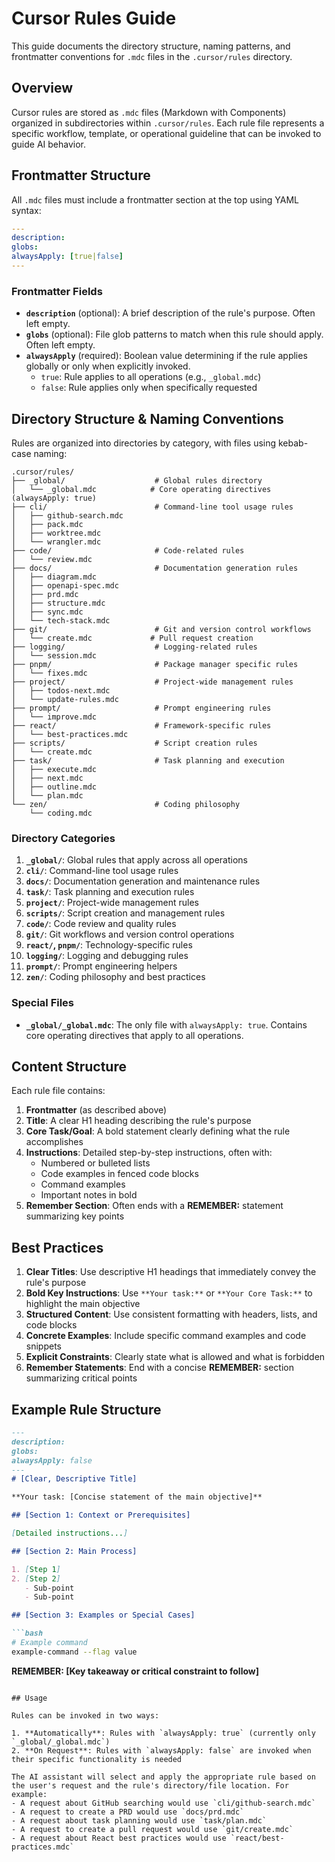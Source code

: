 # Cursor Rules Guide

This guide documents the directory structure, naming patterns, and frontmatter conventions for `.mdc` files in the `.cursor/rules` directory.

## Overview

Cursor rules are stored as `.mdc` files (Markdown with Components) organized in subdirectories within `.cursor/rules`. Each rule file represents a specific workflow, template, or operational guideline that can be invoked to guide AI behavior.

## Frontmatter Structure

All `.mdc` files must include a frontmatter section at the top using YAML syntax:

```yaml
---
description: 
globs: 
alwaysApply: [true|false]
---
```

### Frontmatter Fields

- **`description`** (optional): A brief description of the rule's purpose. Often left empty.
- **`globs`** (optional): File glob patterns to match when this rule should apply. Often left empty.
- **`alwaysApply`** (required): Boolean value determining if the rule applies globally or only when explicitly invoked.
  - `true`: Rule applies to all operations (e.g., `_global.mdc`)
  - `false`: Rule applies only when specifically requested

## Directory Structure & Naming Conventions

Rules are organized into directories by category, with files using kebab-case naming:

```
.cursor/rules/
├── _global/                    # Global rules directory
│   └── _global.mdc            # Core operating directives (alwaysApply: true)
├── cli/                        # Command-line tool usage rules
│   ├── github-search.mdc
│   ├── pack.mdc
│   ├── worktree.mdc
│   └── wrangler.mdc
├── code/                       # Code-related rules
│   └── review.mdc
├── docs/                       # Documentation generation rules
│   ├── diagram.mdc
│   ├── openapi-spec.mdc
│   ├── prd.mdc
│   ├── structure.mdc
│   ├── sync.mdc
│   └── tech-stack.mdc
├── git/                        # Git and version control workflows
│   └── create.mdc             # Pull request creation
├── logging/                    # Logging-related rules
│   └── session.mdc
├── pnpm/                       # Package manager specific rules
│   └── fixes.mdc
├── project/                    # Project-wide management rules
│   ├── todos-next.mdc
│   └── update-rules.mdc
├── prompt/                     # Prompt engineering rules
│   └── improve.mdc
├── react/                      # Framework-specific rules
│   └── best-practices.mdc
├── scripts/                    # Script creation rules
│   └── create.mdc
├── task/                       # Task planning and execution
│   ├── execute.mdc
│   ├── next.mdc
│   ├── outline.mdc
│   └── plan.mdc
└── zen/                        # Coding philosophy
    └── coding.mdc
```

### Directory Categories

1. **`_global/`**: Global rules that apply across all operations
2. **`cli/`**: Command-line tool usage rules
3. **`docs/`**: Documentation generation and maintenance rules
4. **`task/`**: Task planning and execution rules
5. **`project/`**: Project-wide management rules
6. **`scripts/`**: Script creation and management rules
7. **`code/`**: Code review and quality rules
8. **`git/`**: Git workflows and version control operations
9. **`react/`, `pnpm/`**: Technology-specific rules
10. **`logging/`**: Logging and debugging rules
11. **`prompt/`**: Prompt engineering helpers
12. **`zen/`**: Coding philosophy and best practices

### Special Files

- **`_global/_global.mdc`**: The only file with `alwaysApply: true`. Contains core operating directives that apply to all operations.

## Content Structure

Each rule file contains:

1. **Frontmatter** (as described above)
2. **Title**: A clear H1 heading describing the rule's purpose
3. **Core Task/Goal**: A bold statement clearly defining what the rule accomplishes
4. **Instructions**: Detailed step-by-step instructions, often with:
   - Numbered or bulleted lists
   - Code examples in fenced code blocks
   - Command examples
   - Important notes in bold
5. **Remember Section**: Often ends with a **REMEMBER:** statement summarizing key points

## Best Practices

1. **Clear Titles**: Use descriptive H1 headings that immediately convey the rule's purpose
2. **Bold Key Instructions**: Use `**Your task:**` or `**Your Core Task:**` to highlight the main objective
3. **Structured Content**: Use consistent formatting with headers, lists, and code blocks
4. **Concrete Examples**: Include specific command examples and code snippets
5. **Explicit Constraints**: Clearly state what is allowed and what is forbidden
6. **Remember Statements**: End with a concise **REMEMBER:** section summarizing critical points

## Example Rule Structure

```markdown
---
description: 
globs:
alwaysApply: false
---
# [Clear, Descriptive Title]

**Your task: [Concise statement of the main objective]**

## [Section 1: Context or Prerequisites]

[Detailed instructions...]

## [Section 2: Main Process]

1. [Step 1]
2. [Step 2]
   - Sub-point
   - Sub-point

## [Section 3: Examples or Special Cases]

```bash
# Example command
example-command --flag value
```

**REMEMBER: [Key takeaway or critical constraint to follow]**
```

## Usage

Rules can be invoked in two ways:

1. **Automatically**: Rules with `alwaysApply: true` (currently only `_global/_global.mdc`)
2. **On Request**: Rules with `alwaysApply: false` are invoked when their specific functionality is needed

The AI assistant will select and apply the appropriate rule based on the user's request and the rule's directory/file location. For example:
- A request about GitHub searching would use `cli/github-search.mdc`
- A request to create a PRD would use `docs/prd.mdc`
- A request about task planning would use `task/plan.mdc`
- A request to create a pull request would use `git/create.mdc`
- A request about React best practices would use `react/best-practices.mdc`